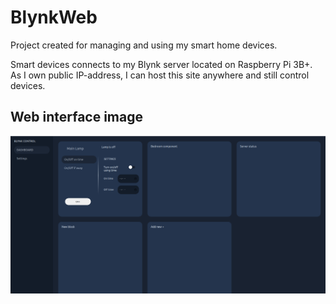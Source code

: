 # BlynkWeb

Project created for managing and using my smart home devices. 

Smart devices connects to my Blynk server located on Raspberry Pi 3B+. As I own public IP-address, I can host this site anywhere and still control devices.

## Web interface image
<img src="/gitSrc/Dashboard_img.png" width="900px">

